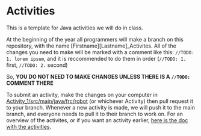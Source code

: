 # Activities
This is a template for Java activities we will do in class.

At the beginning of the year all programmers will make a branch on this repository, with the name [Firstname][Lastname]\_Activites.
All of the changes you need to make will be marked with a comment like this: `//TODO: 1. lorem ipsum`, and it is reccommended to do them in order (`//TODO: 1.` first, `//TODO: 2.` second)

So, **YOU DO NOT NEED TO MAKE CHANGES UNLESS THERE IS A `//TODO:` COMMENT THERE**

To submit an activity, make the changes on your computer in [Activity_1/src/main/java/frc/robot](https://github.com/iron-claw-972/Activities_Templates/tree/main/Activity_1/src/main/java/frc/robot) (or whichever Activity) then pull request it to your branch.
Whenever a new activity is made, we will push it to the main branch, and everyone needs to pull it to their branch to work on. For an overview of the activites, or if you want an activity earlier, [here is the doc with the activities](https://docs.google.com/document/d/1_D31dcSFLvubKtJAniKbeGrFRw9ny26ZXfW1ZlzOTUI/edit?usp=sharing).
